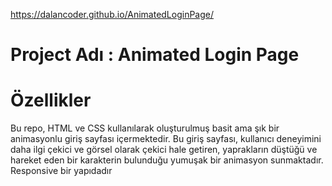 https://dalancoder.github.io/AnimatedLoginPage/

# Project Adı : Animated Login Page 



# Özellikler

Bu repo, HTML ve CSS kullanılarak oluşturulmuş basit ama şık bir animasyonlu giriş sayfası içermektedir. Bu giriş sayfası, kullanıcı deneyimini daha ilgi çekici ve görsel olarak çekici hale getiren, yaprakların düştüğü ve hareket eden bir karakterin bulunduğu yumuşak bir animasyon sunmaktadır. Responsive bir yapıdadır






